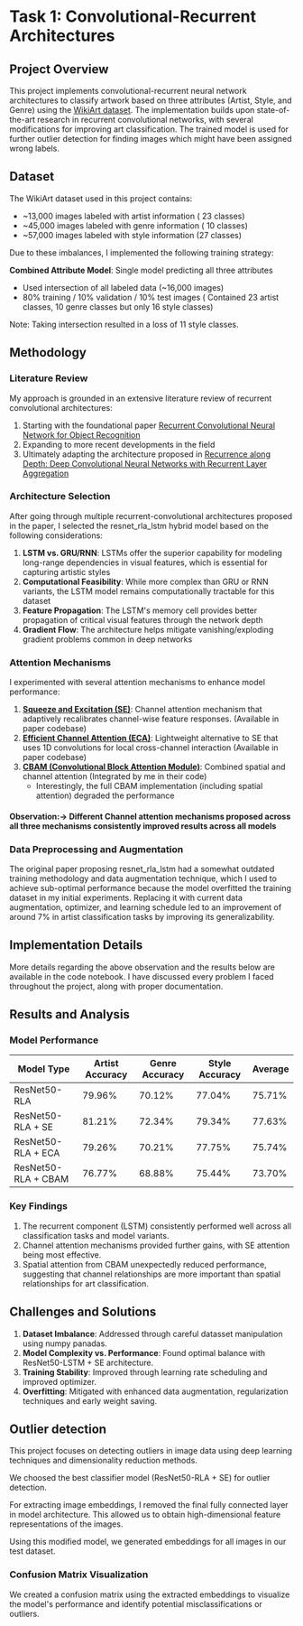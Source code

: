 # Task 1: Convolutional-Recurrent Architectures

## Project Overview

This project implements convolutional-recurrent neural network architectures to classify artwork based on three attributes (Artist, Style, and Genre) using the [WikiArt dataset](https://github.com/cs-chan/ArtGAN/tree/master/WikiArt%20Dataset). The implementation builds upon state-of-the-art research in recurrent convolutional networks, with several modifications for improving art classification. The trained model is used for further outlier detection for finding images which might have been assigned wrong labels.

## Dataset

The WikiArt dataset used in this project contains:
- ~13,000 images labeled with artist information ( 23 classes) 
- ~45,000 images labeled with genre information ( 10 classes)
- ~57,000 images labeled with style information (27 classes)

Due to these imbalances, I implemented the following training strategy:

**Combined Attribute Model**: Single model predicting all three attributes
   - Used intersection of all labeled data (~16,000 images)
   - 80% training / 10% validation / 10% test images ( Contained 23 artist classes, 10 genre classes but only 16 style classes)

Note: Taking intersection resulted in a loss of 11 style classes. 
## Methodology

### Literature Review

My approach is grounded in an extensive literature review of recurrent convolutional architectures:

1. Starting with the foundational paper [Recurrent Convolutional Neural Network for Object Recognition](https://www.cv-foundation.org/openaccess/content_cvpr_2015/app/2B_004.pdf)
2. Expanding to more recent developments in the field
3. Ultimately adapting the architecture proposed in [Recurrence along Depth: Deep Convolutional Neural Networks with Recurrent Layer Aggregation](https://proceedings.neurips.cc/paper_files/paper/2021/file/582967e09f1b30ca2539968da0a174fa-Paper.pdf)

### Architecture Selection

After going through multiple recurrent-convolutional architectures proposed in the paper, I selected the resnet_rla_lstm hybrid model based on the following considerations:

1. **LSTM vs. GRU/RNN**: LSTMs offer the superior capability for modeling long-range dependencies in visual features, which is essential for capturing artistic styles
2. **Computational Feasibility**: While more complex than GRU or RNN variants, the LSTM model remains computationally tractable for this dataset
3. **Feature Propagation**: The LSTM's memory cell provides better propagation of critical visual features through the network depth
4. **Gradient Flow**: The architecture helps mitigate vanishing/exploding gradient problems common in deep networks

### Attention Mechanisms

I experimented with several attention mechanisms to enhance model performance:

1. **[Squeeze and Excitation (SE)](https://arxiv.org/abs/1709.01507)**: Channel attention mechanism that adaptively recalibrates channel-wise feature responses. (Available in paper codebase)
2. **[Efficient Channel Attention (ECA)](https://arxiv.org/abs/1910.03151)**: Lightweight alternative to SE that uses 1D convolutions for local cross-channel interaction (Available in paper codebase)
3. **[CBAM (Convolutional Block Attention Module)](https://openaccess.thecvf.com/content_ECCV_2018/papers/Sanghyun_Woo_Convolutional_Block_Attention_ECCV_2018_paper.pdf)**: Combined spatial and channel attention (Integrated by me in their code)
   - Interestingly, the full CBAM implementation (including spatial attention) degraded the performance

#### Observation:-> Different Channel attention mechanisms proposed across all three mechanisms consistently improved results across all models


### Data Preprocessing and Augmentation

The original paper proposing resnet_rla_lstm had a somewhat outdated training methodology and data augmentation technique, which I used to achieve sub-optimal performance because the model overfitted the training dataset in my initial experiments. Replacing it with current data augmentation, optimizer, and learning schedule led to an improvement of around 7% in artist classification tasks by improving its generalizability.

## Implementation Details

More details regarding the above observation and the results below are available in the code notebook. I have discussed every problem I faced throughout the project, along with proper documentation.

## Results and Analysis

### Model Performance

| Model Type | Artist Accuracy | Genre Accuracy | Style Accuracy | Average |
|------------|----------------|---------------|----------------|---------|
| ResNet50-RLA  | 79.96% | 70.12% | 77.04% | 75.71% |
| ResNet50-RLA + SE | 81.21% | 72.34% | 79.34% | 77.63% |
| ResNet50-RLA + ECA | 79.26% | 70.21% | 77.75% | 75.74% |
| ResNet50-RLA + CBAM | 76.77% | 68.88% | 75.44% | 73.70% |

### Key Findings

1. The recurrent component (LSTM) consistently performed well across all classification tasks and model variants.
2. Channel attention mechanisms provided further gains, with SE attention being most effective.
3. Spatial attention from CBAM unexpectedly reduced performance, suggesting that channel relationships are more important than spatial relationships for art classification.

## Challenges and Solutions

1. **Dataset Imbalance**: Addressed through careful datasset manipulation using numpy panadas.
2. **Model Complexity vs. Performance**: Found optimal balance with ResNet50-LSTM + SE architecture.
3. **Training Stability**: Improved through learning rate scheduling and improved optimizer.
4. **Overfitting**: Mitigated with enhanced data augmentation, regularization techniques and early weight saving.

## Outlier detection

This project focuses on detecting outliers in image data using deep learning techniques and dimensionality reduction methods.

We choosed the best classifier model (ResNet50-RLA + SE) for outlier detection. 

For extracting image embeddings, I removed the final fully connected layer in model architecture. This allowed us to obtain high-dimensional feature representations of the images. 

Using this modified model, we generated embeddings for all images in our test dataset.

### Confusion Matrix Visualization

We created a confusion matrix using the extracted embeddings to visualize the model's performance and identify potential misclassifications or outliers.
